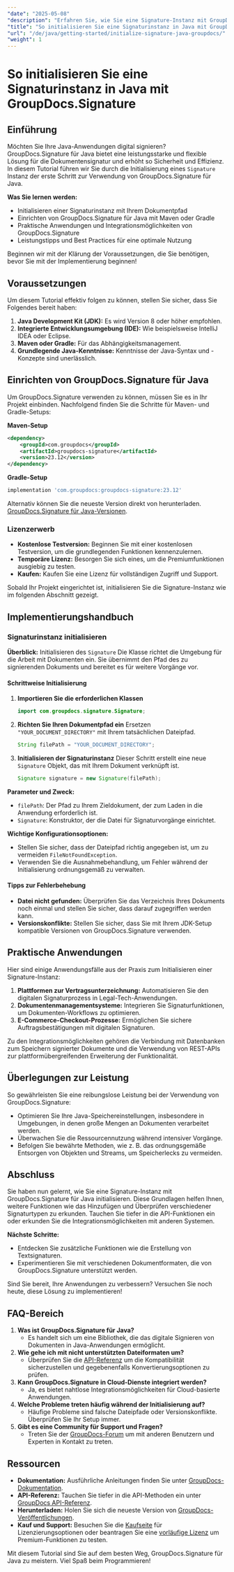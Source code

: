 ```yaml
---
"date": "2025-05-08"
"description": "Erfahren Sie, wie Sie eine Signature-Instanz mit GroupDocs.Signature für Java effizient initialisieren. Folgen Sie dieser umfassenden Anleitung, um Ihre Anwendungen zur Dokumentsignatur zu verbessern."
"title": "So initialisieren Sie eine Signaturinstanz in Java mit GroupDocs.Signature"
"url": "/de/java/getting-started/initialize-signature-java-groupdocs/"
"weight": 1
---
```


# So initialisieren Sie eine Signaturinstanz in Java mit GroupDocs.Signature

## Einführung

Möchten Sie Ihre Java-Anwendungen digital signieren? GroupDocs.Signature für Java bietet eine leistungsstarke und flexible Lösung für die Dokumentensignatur und erhöht so Sicherheit und Effizienz. In diesem Tutorial führen wir Sie durch die Initialisierung eines `Signature` Instanz der erste Schritt zur Verwendung von GroupDocs.Signature für Java.

**Was Sie lernen werden:**
- Initialisieren einer Signaturinstanz mit Ihrem Dokumentpfad
- Einrichten von GroupDocs.Signature für Java mit Maven oder Gradle
- Praktische Anwendungen und Integrationsmöglichkeiten von GroupDocs.Signature
- Leistungstipps und Best Practices für eine optimale Nutzung

Beginnen wir mit der Klärung der Voraussetzungen, die Sie benötigen, bevor Sie mit der Implementierung beginnen!

## Voraussetzungen

Um diesem Tutorial effektiv folgen zu können, stellen Sie sicher, dass Sie Folgendes bereit haben:

1. **Java Development Kit (JDK):** Es wird Version 8 oder höher empfohlen.
2. **Integrierte Entwicklungsumgebung (IDE):** Wie beispielsweise IntelliJ IDEA oder Eclipse.
3. **Maven oder Gradle:** Für das Abhängigkeitsmanagement.
4. **Grundlegende Java-Kenntnisse:** Kenntnisse der Java-Syntax und -Konzepte sind unerlässlich.

## Einrichten von GroupDocs.Signature für Java

Um GroupDocs.Signature verwenden zu können, müssen Sie es in Ihr Projekt einbinden. Nachfolgend finden Sie die Schritte für Maven- und Gradle-Setups:

**Maven-Setup**
```xml
<dependency>
    <groupId>com.groupdocs</groupId>
    <artifactId>groupdocs-signature</artifactId>
    <version>23.12</version>
</dependency>
```

**Gradle-Setup**
```gradle
implementation 'com.groupdocs:groupdocs-signature:23.12'
```

Alternativ können Sie die neueste Version direkt von herunterladen. [GroupDocs.Signature für Java-Versionen](https://releases.groupdocs.com/signature/java/).

### Lizenzerwerb
- **Kostenlose Testversion:** Beginnen Sie mit einer kostenlosen Testversion, um die grundlegenden Funktionen kennenzulernen.
- **Temporäre Lizenz:** Besorgen Sie sich eines, um die Premiumfunktionen ausgiebig zu testen.
- **Kaufen:** Kaufen Sie eine Lizenz für vollständigen Zugriff und Support.

Sobald Ihr Projekt eingerichtet ist, initialisieren Sie die Signature-Instanz wie im folgenden Abschnitt gezeigt.

## Implementierungshandbuch

### Signaturinstanz initialisieren

**Überblick:**
Initialisieren des `Signature` Die Klasse richtet die Umgebung für die Arbeit mit Dokumenten ein. Sie übernimmt den Pfad des zu signierenden Dokuments und bereitet es für weitere Vorgänge vor.

#### Schrittweise Initialisierung

1. **Importieren Sie die erforderlichen Klassen**
   ```java
   import com.groupdocs.signature.Signature;
   ```
2. **Richten Sie Ihren Dokumentpfad ein**
   Ersetzen `"YOUR_DOCUMENT_DIRECTORY"` mit Ihrem tatsächlichen Dateipfad.
   ```java
   String filePath = "YOUR_DOCUMENT_DIRECTORY";
   ```
3. **Initialisieren der Signaturinstanz**
   Dieser Schritt erstellt eine neue `Signature` Objekt, das mit Ihrem Dokument verknüpft ist.
   ```java
   Signature signature = new Signature(filePath);
   ```

**Parameter und Zweck:**
- `filePath`: Der Pfad zu Ihrem Zieldokument, der zum Laden in die Anwendung erforderlich ist.
- `Signature`: Konstruktor, der die Datei für Signaturvorgänge einrichtet.

**Wichtige Konfigurationsoptionen:**
- Stellen Sie sicher, dass der Dateipfad richtig angegeben ist, um zu vermeiden `FileNotFoundException`.
- Verwenden Sie die Ausnahmebehandlung, um Fehler während der Initialisierung ordnungsgemäß zu verwalten.

#### Tipps zur Fehlerbehebung
- **Datei nicht gefunden:** Überprüfen Sie das Verzeichnis Ihres Dokuments noch einmal und stellen Sie sicher, dass darauf zugegriffen werden kann.
- **Versionskonflikte:** Stellen Sie sicher, dass Sie mit Ihrem JDK-Setup kompatible Versionen von GroupDocs.Signature verwenden.

## Praktische Anwendungen

Hier sind einige Anwendungsfälle aus der Praxis zum Initialisieren einer Signature-Instanz:
1. **Plattformen zur Vertragsunterzeichnung:** Automatisieren Sie den digitalen Signaturprozess in Legal-Tech-Anwendungen.
2. **Dokumentenmanagementsysteme:** Integrieren Sie Signaturfunktionen, um Dokumenten-Workflows zu optimieren.
3. **E-Commerce-Checkout-Prozesse:** Ermöglichen Sie sichere Auftragsbestätigungen mit digitalen Signaturen.

Zu den Integrationsmöglichkeiten gehören die Verbindung mit Datenbanken zum Speichern signierter Dokumente und die Verwendung von REST-APIs zur plattformübergreifenden Erweiterung der Funktionalität.

## Überlegungen zur Leistung

So gewährleisten Sie eine reibungslose Leistung bei der Verwendung von GroupDocs.Signature:
- Optimieren Sie Ihre Java-Speichereinstellungen, insbesondere in Umgebungen, in denen große Mengen an Dokumenten verarbeitet werden.
- Überwachen Sie die Ressourcennutzung während intensiver Vorgänge.
- Befolgen Sie bewährte Methoden, wie z. B. das ordnungsgemäße Entsorgen von Objekten und Streams, um Speicherlecks zu vermeiden.

## Abschluss

Sie haben nun gelernt, wie Sie eine Signature-Instanz mit GroupDocs.Signature für Java initialisieren. Diese Grundlagen helfen Ihnen, weitere Funktionen wie das Hinzufügen und Überprüfen verschiedener Signaturtypen zu erkunden. Tauchen Sie tiefer in die API-Funktionen ein oder erkunden Sie die Integrationsmöglichkeiten mit anderen Systemen.

**Nächste Schritte:**
- Entdecken Sie zusätzliche Funktionen wie die Erstellung von Textsignaturen.
- Experimentieren Sie mit verschiedenen Dokumentformaten, die von GroupDocs.Signature unterstützt werden.

Sind Sie bereit, Ihre Anwendungen zu verbessern? Versuchen Sie noch heute, diese Lösung zu implementieren!

## FAQ-Bereich

1. **Was ist GroupDocs.Signature für Java?**
   - Es handelt sich um eine Bibliothek, die das digitale Signieren von Dokumenten in Java-Anwendungen ermöglicht.
2. **Wie gehe ich mit nicht unterstützten Dateiformaten um?**
   - Überprüfen Sie die [API-Referenz](https://reference.groupdocs.com/signature/java/) um die Kompatibilität sicherzustellen und gegebenenfalls Konvertierungsoptionen zu prüfen.
3. **Kann GroupDocs.Signature in Cloud-Dienste integriert werden?**
   - Ja, es bietet nahtlose Integrationsmöglichkeiten für Cloud-basierte Anwendungen.
4. **Welche Probleme treten häufig während der Initialisierung auf?**
   - Häufige Probleme sind falsche Dateipfade oder Versionskonflikte. Überprüfen Sie Ihr Setup immer.
5. **Gibt es eine Community für Support und Fragen?**
   - Treten Sie der [GroupDocs-Forum](https://forum.groupdocs.com/c/signature/) um mit anderen Benutzern und Experten in Kontakt zu treten.

## Ressourcen
- **Dokumentation:** Ausführliche Anleitungen finden Sie unter [GroupDocs-Dokumentation](https://docs.groupdocs.com/signature/java/).
- **API-Referenz:** Tauchen Sie tiefer in die API-Methoden ein unter [GroupDocs API-Referenz](https://reference.groupdocs.com/signature/java/).
- **Herunterladen:** Holen Sie sich die neueste Version von [GroupDocs-Veröffentlichungen](https://releases.groupdocs.com/signature/java/).
- **Kauf und Support:** Besuchen Sie die [Kaufseite](https://purchase.groupdocs.com/buy) für Lizenzierungsoptionen oder beantragen Sie eine [vorläufige Lizenz](https://purchase.groupdocs.com/temporary-license/) um Premium-Funktionen zu testen.

Mit diesem Tutorial sind Sie auf dem besten Weg, GroupDocs.Signature für Java zu meistern. Viel Spaß beim Programmieren!